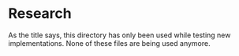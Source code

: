 # Research
As the title says, this directory has only been used while testing new implementations. None of these files are being used anymore.